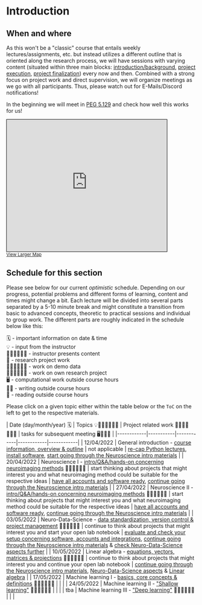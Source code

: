 # Introduction

## When and where

As this won't be a "classic" course that entails weekly lectures/assignments, etc. but instead utilizes a different outline that is oriented along the research process, we will have sessions with varying content (situated within three main blocks: [introduction/background](https://peerherholz.github.io/Cog_Com_Neuro_ML_DL/introduction/pages/introduction.html), [project execution](https://peerherholz.github.io/Cog_Com_Neuro_ML_DL/introduction/pages/experimentation.html), [project finalization](https://peerherholz.github.io/Cog_Com_Neuro_ML_DL/introduction/pages/finalization.html)) every now and then. Combined with a strong focus on project work and direct supervision, we will organize meetings as we go with all participants. Thus, please watch out for E-Mails/Discord notifications!  

In the beginning we will meet in [PEG 5.129](https://qis.server.uni-frankfurt.de/qisserver/rds?state=wsearchv&search=3&alias_einrichtung.eid=einrichtung.dtxt&alias_k_raumart.raumartid=k_raumart.dtxt&raum.dtxt=5.G+129&P_start=0&P_anzahl=10&_form=display&noDBAction=y&init=y) and check how well this works for us!

<iframe width="425" height="350" frameborder="0" scrolling="no" marginheight="0" marginwidth="0" src="https://www.openstreetmap.org/export/embed.html?bbox=8.661464452743532%2C50.12589530933526%2C8.67423176765442%2C50.130778644149046&amp;layer=mapnik&amp;marker=50.12833703902714%2C8.667848110198975" style="border: 1px solid black"></iframe><br/><small><a href="https://www.openstreetmap.org/?mlat=50.12834&amp;mlon=8.66785#map=17/50.12834/8.66785">View Larger Map</a></small>


## Schedule for this section

Please see below for our current _optimistic_ schedule. Depending on our progress, potential problems and different forms of learning, content and times might change a bit. Each lecture will be divided into several parts separated by a 5-10 minute break and might constitute a transition from basic to advanced concepts, theoretic to practical sessions and individual to group work. The different parts are roughly indicated in the schedule below like this:

🗓 - important information on date & time  
💡 - input from the instructor  
👩🏽‍🏫👨🏻‍🏫 - instructor presents content  
🥼 - research project work  
🧑🏽‍💻🧑🏾‍💻 - work on demo data  
🧑🏿‍🔬👩🏻‍🔬 - work on own research project  
🖥️ - computational work outside course hours  
✍🏽 - writing outside course hours  
📖 - reading outside course hours  

Please click on a given topic either within the table below or the `ToC` on the left to get to the respective materials.

| Date (day/month/year)  🗓   | Topics 💡👩🏽‍🏫👨🏻‍🏫    | Project related work 🥼🧑🏿‍🔬👩🏻‍🔬 | tasks for subsequent meeting 🖥️✍🏽📖 |
|------------|-----------|------------|------------|------------|
| 12/04/2022 | General introduction - [course information, overview & outline](https://peerherholz.github.io/Cog_Com_Neuro_ML_DL/introduction/pages/introduction_1.html) |  not applicable   | [re-cap Python lectures](https://peerherholz.github.io/Python_for_Psychologists_Winter2021/), [install software](https://peerherholz.github.io/Cog_Com_Neuro_ML_DL/setup.html), [start going through the Neuroscience intro materials](https://peerherholz.github.io/Cog_Com_Neuro_ML_DL/introduction/pages/introduction_2.html) |
| 20/04/2022 | Neuroscience I - [intro/Q&A/hands-on concerning neuroimaging methods](https://peerherholz.github.io/Cog_Com_Neuro_ML_DL/introduction/pages/introduction_2.html) 🧑🏽‍💻🧑🏾‍💻 |  start thinking about projects that might interest you and what neuroimaging method could be suitable for the respective ideas | [have all accounts and software ready](https://peerherholz.github.io/Cog_Com_Neuro_ML_DL/setup.html), [continue going through the Neuroscience intro materials](https://peerherholz.github.io/Cog_Com_Neuro_ML_DL/introduction/pages/introduction_2.html) |
| 27/04/2022 | Neuroscience II - [intro/Q&A/hands-on concerning neuroimaging methods](https://peerherholz.github.io/Cog_Com_Neuro_ML_DL/introduction/pages/introduction_2.html) 🧑🏽‍💻🧑🏾‍💻 |  start thinking about projects that might interest you and what neuroimaging method could be suitable for the respective ideas | [have all accounts and software ready](https://peerherholz.github.io/Cog_Com_Neuro_ML_DL/setup.html), [continue going through the Neuroscience intro materials](https://peerherholz.github.io/Cog_Com_Neuro_ML_DL/introduction/pages/introduction_2.html) |
| 03/05/2022 | Neuro-Data-Science - [data standardization, version control & project management](https://peerherholz.github.io/Cog_Com_Neuro_ML_DL/introduction/pages/introduction_3.html) 🧑🏽‍💻🧑🏾‍💻 |  continue to think about projects that might interest you and start your open lab notebook | [evaluate and check your setup concerning software, accounts and integrations](https://peerherholz.github.io/Cog_Com_Neuro_ML_DL/introduction_3.html), [continue going through the Neuroscience intro materials](https://peerherholz.github.io/Cog_Com_Neuro_ML_DL/introduction/pages/introduction_2.html) & [check Neuro-Data-Science aspects further](https://peerherholz.github.io/Cog_Com_Neuro_ML_DL/introduction_3.html) |
| 10/05/2022 | Linear algebra - [equations, vectors, matrices & projections](https://peerherholz.github.io/Cog_Com_Neuro_ML_DL/introduction/pages/introduction_4.html) 🧑🏽‍💻🧑🏾‍💻 |  continue to think about projects that might interest you and continue your open lab notebook | [continue going through the Neuroscience intro materials](https://peerherholz.github.io/Cog_Com_Neuro_ML_DL/introduction/pages/introduction_2.html), [Neuro-Data-Science aspects](https://peerherholz.github.io/Cog_Com_Neuro_ML_DL/introduction_3.html) &  [Linear algebra](https://peerherholz.github.io/Cog_Com_Neuro_ML_DL/introduction_4.html) |
| 17/05/2022 | Machine learning I - [basics, core concepts & definitions](https://peerherholz.github.io/Cog_Com_Neuro_ML_DL/introduction/pages/introduction_5.html) 🧑🏽‍💻🧑🏾‍💻 | | |
| 24/05/2022 | Machine learning II - ["Shallow learning"](https://peerherholz.github.io/Cog_Com_Neuro_ML_DL/introduction/pages/introduction_5.html) 🧑🏽‍💻🧑🏾‍💻 | | |
| tba | Machine learning III - ["Deep learning"](https://peerherholz.github.io/Cog_Com_Neuro_ML_DL/introduction/pages/introduction_5.html) 🧑🏽‍💻🧑🏾‍💻 | | |